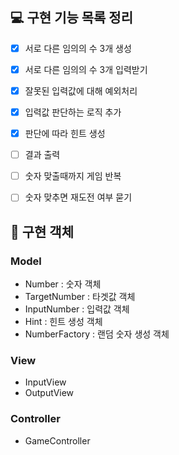 ## 💻 구현 기능 목록 정리

- [X] 서로 다른 임의의 수 3개 생성
- [X] 서로 다른 임의의 수 3개 입력받기
- [X] 잘못된 입력값에 대해 예외처리
- [X] 입력값 판단하는 로직 추가
- [X] 판단에 따라 힌트 생성
- [ ] 결과 출력
- [ ] 숫자 맞출때까지 게임 반복
- [ ] 숫자 맞추면 재도전 여부 묻기


## 📑 구현 객체

### Model
- Number : 숫자 객체
- TargetNumber : 타겟값 객체
- InputNumber : 입력값 객체
- Hint : 힌트 생성 객체
- NumberFactory : 랜덤 숫자 생성 객체

### View
- InputView
- OutputView

### Controller
- GameController
